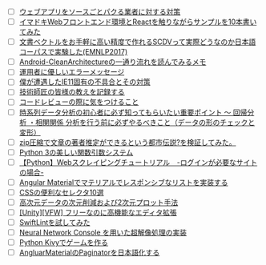 - [ ] [ウェブアプリをソースごとパクる業者に対する対策](http://qiita.com/kacchan6@github/items/d8576ab6b3c16cf670ca?utm_campaign=popular_items&utm_medium=referral&utm_source=popular_items) 
- [ ] [イマドキWebフロントエンド環境とReactを触りながらサンプルを10本書いてみた](http://qiita.com/akimach/items/af3ba7841bcb789b75a5?utm_campaign=popular_items&utm_medium=referral&utm_source=popular_items) 
- [ ] [文書ベクトルをお手軽に高い精度で作れるSCDVって実際どうなのか日本語コーパスで実験した(EMNLP2017)](http://qiita.com/fufufukakaka/items/a7316273908a7c400868?utm_campaign=popular_items&utm_medium=referral&utm_source=popular_items) 
- [ ] [Android-CleanArchitectureの一通り流れを読んでみるメモ](http://qiita.com/takahirom/items/3dd66410280c989505fd?utm_campaign=popular_items&utm_medium=referral&utm_source=popular_items) 
- [ ] [運用者に優しいエラーメッセージ](http://qiita.com/aim120g/items/3445b34039a8dafaf57a?utm_campaign=popular_items&utm_medium=referral&utm_source=popular_items) 
- [ ] [僕が遭遇したIE11固有の不具合とその対策](http://qiita.com/teradonburi/items/0dd5cf233d31a30a8ea4?utm_campaign=popular_items&utm_medium=referral&utm_source=popular_items) 
- [ ] [技術師匠の皆様の教えを記録する](http://qiita.com/TsuyoshiUshio@github/items/b9ae6e3a4ee63da66cd1?utm_campaign=popular_items&utm_medium=referral&utm_source=popular_items) 
- [ ] [コードレビューの際に気をつけること](http://qiita.com/awakia/items/8344ba751426e386e0f5?utm_campaign=popular_items&utm_medium=referral&utm_source=popular_items) 
- [ ] [時系列データ分析の初心者に必ず知ってもらいたい重要ポイント ～ 回帰分析 ・相関関係 分析を行う前に必ずやるべきこと（データの形のチェックと変形）](http://qiita.com/HirofumiYashima/items/b6dabe412c868d271410?utm_campaign=popular_items&utm_medium=referral&utm_source=popular_items) 
- [ ] [zip圧縮で文章の著者推定ができるという都市伝説?を検証してみた。](http://qiita.com/kotauchisunsun/items/4d8773376d3d5e2c5af5?utm_campaign=popular_items&utm_medium=referral&utm_source=popular_items) 
- [ ] [Python 3の美しい関数引数システム](http://qiita.com/raviqqe/items/ee2bcb6bef86502f8cc6?utm_campaign=popular_items&utm_medium=referral&utm_source=popular_items) 
- [ ] [【Python】Webスクレイピングチュートリアル　-ログインが必要なサイトの場合-](http://qiita.com/kkdmgs110/items/3fca2da6073f490fbe0f?utm_campaign=popular_items&utm_medium=referral&utm_source=popular_items) 
- [ ] [Angular Materialでマテリアルでレスポンシブなリストを実装する](http://qiita.com/ne-peer/items/c1074bdbf752b831f749?utm_campaign=popular_items&utm_medium=referral&utm_source=popular_items) 
- [ ] [CSSの便利なセレクタ10選](http://qiita.com/rana_kualu/items/2eb626bd48c3b891a49f?utm_campaign=popular_items&utm_medium=referral&utm_source=popular_items) 
- [ ] [高次元データの次元削減および2次元プロット手法](http://qiita.com/TomHortons/items/2064870af3f3f7f2b209?utm_campaign=popular_items&utm_medium=referral&utm_source=popular_items) 
- [ ] [[Unity][VFW] フリーなのに高機能なエディタ拡張](http://qiita.com/Shinoda_Naoki/items/7a3205ae3e40d3fc58ab?utm_campaign=popular_items&utm_medium=referral&utm_source=popular_items) 
- [ ] [SwiftLintを試してみた](http://qiita.com/ushisantoasobu/items/b494c9cf7d78a968b373?utm_campaign=popular_items&utm_medium=referral&utm_source=popular_items) 
- [ ] [Neural Network Console を用いた超解像処理の実装](http://qiita.com/Lickey/items/3090b7e620a248e6ab95?utm_campaign=popular_items&utm_medium=referral&utm_source=popular_items) 
- [ ] [Python Kivyでゲームを作る](http://qiita.com/dario_okazaki/items/63a721d6aa3fa7ea452b?utm_campaign=popular_items&utm_medium=referral&utm_source=popular_items) 
- [ ] [AngluarMaterialのPaginatorを日本語化する](http://qiita.com/daikiojm/items/2b4cc4c6a0e3735aad48?utm_campaign=popular_items&utm_medium=referral&utm_source=popular_items) 
